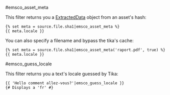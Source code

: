 #emsco_asset_meta

This filter returns you a [ExtractedData](../../src/Helper/AssetExtractor/ExtractedData.php) object from an asset's hash:

```twig
{% set meta = source.file.sha1|emsco_asset_meta %}
{{ meta.locale }}
```

You can also specify a filename and bypass the tika's cache:


```twig
{% set meta = source.file.sha1|emsco_asset_meta('raport.pdf', true) %}
{{ meta.locale }}
```

#emsco_guess_locale

This filter returns you a text's locale guessed by Tika:

```twig
{{ 'Hello comment allez-vous?'|emsco_guess_locale }}
{# Displays a 'fr' #}
```